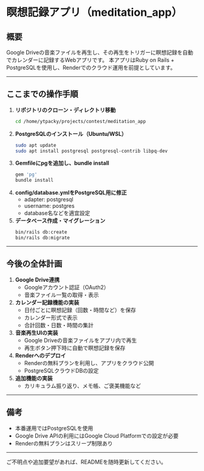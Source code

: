 # 瞑想記録アプリ（meditation_app）

## 概要
Google Driveの音楽ファイルを再生し、その再生をトリガーに瞑想記録を自動でカレンダーに記録するWebアプリです。
本アプリはRuby on Rails + PostgreSQLを使用し、Renderでのクラウド運用を前提としています。

---

## ここまでの操作手順

1. **リポジトリのクローン・ディレクトリ移動**
   ```sh
   cd /home/ytpacky/projects/contest/meditation_app
   ```
2. **PostgreSQLのインストール（Ubuntu/WSL）**
   ```sh
   sudo apt update
   sudo apt install postgresql postgresql-contrib libpq-dev
   ```
3. **Gemfileにpgを追加し、bundle install**
   ```sh
   gem 'pg'
   bundle install
   ```
4. **config/database.ymlをPostgreSQL用に修正**
   - adapter: postgresql
   - username: postgres
   - database名などを適宜設定
5. **データベース作成・マイグレーション**
   ```sh
   bin/rails db:create
   bin/rails db:migrate
   ```

---

## 今後の全体計画

1. **Google Drive連携**
   - Googleアカウント認証（OAuth2）
   - 音楽ファイル一覧の取得・表示
2. **カレンダー記録機能の実装**
   - 日付ごとに瞑想記録（回数・時間など）を保存
   - カレンダー形式で表示
   - 合計回数・日数・時間の集計
3. **音楽再生UIの実装**
   - Google Driveの音楽ファイルをアプリ内で再生
   - 再生ボタン押下時に自動で瞑想記録を保存
4. **Renderへのデプロイ**
   - Renderの無料プランを利用し、アプリをクラウド公開
   - PostgreSQLクラウドDBの設定
5. **追加機能の実装**
   - カリキュラム振り返り、メモ帳、ご褒美機能など

---

## 備考
- 本番運用ではPostgreSQLを使用
- Google Drive APIの利用にはGoogle Cloud Platformでの設定が必要
- Renderの無料プランはスリープ制限あり

---

ご不明点や追加要望があれば、READMEを随時更新してください。
